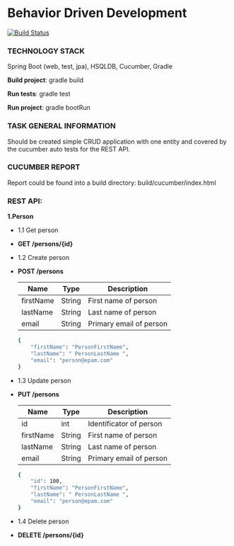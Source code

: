 # Behavior Driven Development
[![Build Status](https://travis-ci.org/ruslantkachuk/JMP3_BDD.svg?branch=master)](https://travis-ci.org/ruslantkachuk/JMP3_BDD)

### TECHNOLOGY STACK
Spring Boot (web, test, jpa), HSQLDB, Cucumber, Gradle

**Build project**: gradle build

**Run tests**: gradle test

**Run project**: gradle bootRun

### TASK GENERAL INFORMATION
Should be created simple CRUD application with one entity and covered by the cucumber auto tests for the REST API.

### CUCUMBER REPORT
Report could be found into a build directory: build/cucumber/index.html

### REST API:

**1.Person**
- 1.1 Get person
 - **GET /persons/{id}** 
 
- 1.2 Create person
 - **POST /persons** 

   | Name | Type | Description |
   | ---- | ---- | ----------- |
   | firstName | String | First name of person |
   | lastName | String | Last name of person |
   | email | String | Primary email of person |
     
     ```sh
     {
         "firstName": "PersonFirstName",
         "lastName": " PersonLastName ",
         "email": "person@epam.com"
     }
     ```

- 1.3 Update person
 - **PUT /persons** 

   | Name | Type | Description |
   | ---- | ---- | ----------- |
   | id | int | Identificator of person |
   | firstName | String | First name of person |
   | lastName | String | Last name of person |
   | email | String | Primary email of person |
     
     ```sh
     {
         "id": 100,
         "firstName": "PersonFirstName",
         "lastName": " PersonLastName ",
         "email": "person@epam.com"
     }
     ```
 
- 1.4 Delete person
 - **DELETE /persons/{id}** 
